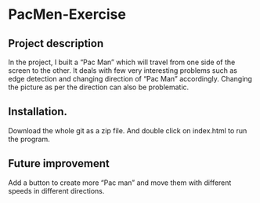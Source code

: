 # PacMen-Exercise


<h2>Project description</h2>



In the project, I built a “Pac Man” which will travel from one side of the screen to the other. It deals with few very interesting problems such as edge detection and changing direction of “Pac Man” accordingly. Changing the picture as per the direction can also be problematic. 

<h2>Installation.</h2>

Download the whole git as a zip file. And double click on index.html to run the program. 

<h2>Future improvement </h2>

Add a button to create more “Pac man” and move them with different speeds in different directions. 
